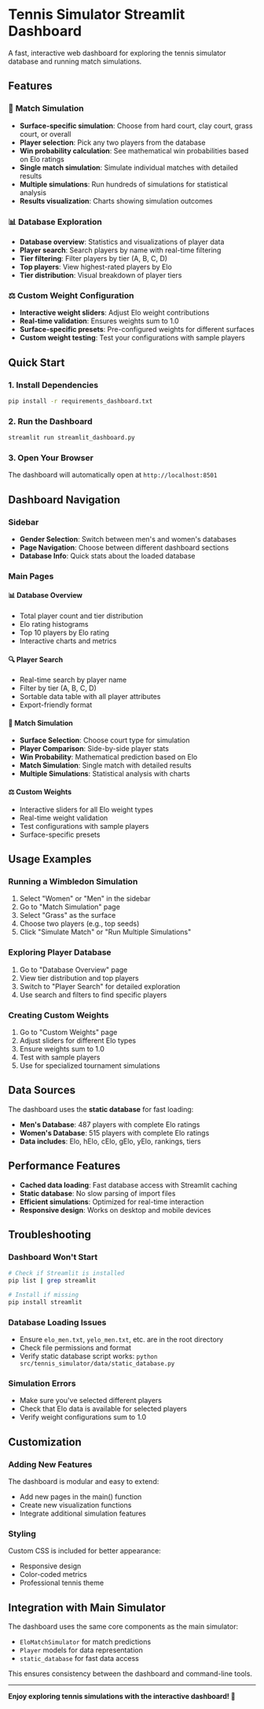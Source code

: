 # Tennis Simulator Streamlit Dashboard

A fast, interactive web dashboard for exploring the tennis simulator database and running match simulations.

## Features

### 🎾 **Match Simulation**
- **Surface-specific simulation**: Choose from hard court, clay court, grass court, or overall
- **Player selection**: Pick any two players from the database
- **Win probability calculation**: See mathematical win probabilities based on Elo ratings
- **Single match simulation**: Simulate individual matches with detailed results
- **Multiple simulations**: Run hundreds of simulations for statistical analysis
- **Results visualization**: Charts showing simulation outcomes

### 📊 **Database Exploration**
- **Database overview**: Statistics and visualizations of player data
- **Player search**: Search players by name with real-time filtering
- **Tier filtering**: Filter players by tier (A, B, C, D)
- **Top players**: View highest-rated players by Elo
- **Tier distribution**: Visual breakdown of player tiers

### ⚖️ **Custom Weight Configuration**
- **Interactive weight sliders**: Adjust Elo weight contributions
- **Real-time validation**: Ensures weights sum to 1.0
- **Surface-specific presets**: Pre-configured weights for different surfaces
- **Custom weight testing**: Test your configurations with sample players

## Quick Start

### 1. Install Dependencies
```bash
pip install -r requirements_dashboard.txt
```

### 2. Run the Dashboard
```bash
streamlit run streamlit_dashboard.py
```

### 3. Open Your Browser
The dashboard will automatically open at `http://localhost:8501`

## Dashboard Navigation

### Sidebar
- **Gender Selection**: Switch between men's and women's databases
- **Page Navigation**: Choose between different dashboard sections
- **Database Info**: Quick stats about the loaded database

### Main Pages

#### 📊 Database Overview
- Total player count and tier distribution
- Elo rating histograms
- Top 10 players by Elo rating
- Interactive charts and metrics

#### 🔍 Player Search
- Real-time search by player name
- Filter by tier (A, B, C, D)
- Sortable data table with all player attributes
- Export-friendly format

#### 🎾 Match Simulation
- **Surface Selection**: Choose court type for simulation
- **Player Comparison**: Side-by-side player stats
- **Win Probability**: Mathematical prediction based on Elo
- **Match Simulation**: Single match with detailed results
- **Multiple Simulations**: Statistical analysis with charts

#### ⚖️ Custom Weights
- Interactive sliders for all Elo weight types
- Real-time weight validation
- Test configurations with sample players
- Surface-specific presets

## Usage Examples

### Running a Wimbledon Simulation
1. Select "Women" or "Men" in the sidebar
2. Go to "Match Simulation" page
3. Select "Grass" as the surface
4. Choose two players (e.g., top seeds)
5. Click "Simulate Match" or "Run Multiple Simulations"

### Exploring Player Database
1. Go to "Database Overview" page
2. View tier distribution and top players
3. Switch to "Player Search" for detailed exploration
4. Use search and filters to find specific players

### Creating Custom Weights
1. Go to "Custom Weights" page
2. Adjust sliders for different Elo types
3. Ensure weights sum to 1.0
4. Test with sample players
5. Use for specialized tournament simulations

## Data Sources

The dashboard uses the **static database** for fast loading:
- **Men's Database**: 487 players with complete Elo ratings
- **Women's Database**: 515 players with complete Elo ratings
- **Data includes**: Elo, hElo, cElo, gElo, yElo, rankings, tiers

## Performance Features

- **Cached data loading**: Fast database access with Streamlit caching
- **Static database**: No slow parsing of import files
- **Efficient simulations**: Optimized for real-time interaction
- **Responsive design**: Works on desktop and mobile devices

## Troubleshooting

### Dashboard Won't Start
```bash
# Check if Streamlit is installed
pip list | grep streamlit

# Install if missing
pip install streamlit
```

### Database Loading Issues
- Ensure `elo_men.txt`, `yelo_men.txt`, etc. are in the root directory
- Check file permissions and format
- Verify static database script works: `python src/tennis_simulator/data/static_database.py`

### Simulation Errors
- Make sure you've selected different players
- Check that Elo data is available for selected players
- Verify weight configurations sum to 1.0

## Customization

### Adding New Features
The dashboard is modular and easy to extend:
- Add new pages in the main() function
- Create new visualization functions
- Integrate additional simulation features

### Styling
Custom CSS is included for better appearance:
- Responsive design
- Color-coded metrics
- Professional tennis theme

## Integration with Main Simulator

The dashboard uses the same core components as the main simulator:
- `EloMatchSimulator` for match predictions
- `Player` models for data representation
- `static_database` for fast data access

This ensures consistency between the dashboard and command-line tools.

---

**Enjoy exploring tennis simulations with the interactive dashboard! 🎾** 